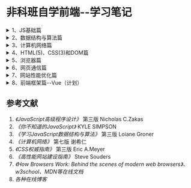 # 非科班自学前端--学习笔记
<details>
<summary>1、JS基础篇</summary>
  
1.1 [对象的创建和继承](https://github.com/IamHuadong/blogs/issues/1)  
1.2 [对象的浅拷贝和深拷贝](https://github.com/IamHuadong/blogs/issues/2)  
1.3 [new的过程——手写new](https://github.com/IamHuadong/blogs/issues/3)  
1.4 [对闭包的理解（垃圾回收机制）与应用（防抖、节流）](https://github.com/IamHuadong/blogs/issues/8)   
1.5 [js的异步回调、Promise及其手写](https://github.com/IamHuadong/blogs/issues/9)  
1.6 [this的指向及其4种绑定规则 ](https://github.com/IamHuadong/blogs/issues/10)  
</details>
<details>
<summary>2、数据结构与算法篇</summary>
  
2.1 [栈和队列——2个栈实现队列](https://github.com/IamHuadong/blogs/issues/4)  
2.2 [链表——js实现链表类及其方法](https://github.com/IamHuadong/blogs/issues/5)  
2.3 排序算法——[冒泡排序](https://github.com/IamHuadong/blogs/issues/6) | [归并排序](https://github.com/IamHuadong/blogs/issues/11) | [快速排序](https://github.com/IamHuadong/blogs/issues/7)  
2.4 [二叉树、堆的一些概念](https://github.com/IamHuadong/blogs/issues/12)  
2.5 [二叉树类的创建及前、中、后续遍历](https://github.com/IamHuadong/blogs/issues/13)  
</details>
<details>
<summary>3、计算机网络篇</summary>
  
3.1 [计算机网络的体系结构及其各层的作用](https://github.com/IamHuadong/blogs/issues/14)  
3.2 [网络层要点](https://github.com/IamHuadong/blogs/issues/15)  
3.3 [运输层要点](https://github.com/IamHuadong/blogs/issues/16)  
3.4 [应用层要点](https://github.com/IamHuadong/blogs/issues/17)  
3.5 [应用层协议——HTTP/1.0、1.1及2.0](https://github.com/IamHuadong/blogs/issues/18)  
3.6 [密码体制及应用——HTTPS](https://github.com/IamHuadong/blogs/issues/19)  
</details>
<details>
<summary>4、HTML(5)、CSS(3)和DOM篇</summary>
  
4.1 [HTML元素类型+CSS样式关联方式](https://github.com/IamHuadong/blogs/issues/20)  
4.2 [选择器及样式优先级](https://github.com/IamHuadong/blogs/issues/21)  
4.3 [文本行、浮动和定位](https://github.com/IamHuadong/blogs/issues/22)  
4.4 [display: none, visibility: hidden 和 opacity: 0](https://github.com/IamHuadong/blogs/issues/23)  
4.5 [HTML5新特性](https://github.com/IamHuadong/blogs/issues/24)  
4.6 [CSS新特性](https://github.com/IamHuadong/blogs/issues/25)  
4.7 [DOM事件](https://github.com/IamHuadong/blogs/issues/26)  
</details>
<details>
<summary>5、浏览器篇</summary>

5.1 [浏览器的组成](https://github.com/IamHuadong/blogs/issues/27)  
5.2 [渲染引擎——重排、重绘](https://github.com/IamHuadong/blogs/issues/28)  
5.3 [JS引擎——事件循环Event Loop](https://github.com/IamHuadong/blogs/issues/29)  
5.4 [数据存储——Cookie、sessionStorage和localStorage](https://github.com/IamHuadong/blogs/issues/30)  
5.5 [浏览器内存——内存泄漏](https://github.com/IamHuadong/blogs/issues/31)  
</details>
<details>
<summary>6、网页通信篇</summary>
  
6.1 [Ajax原理](https://github.com/IamHuadong/blogs/issues/32)  
6.2 [同源策略及跨域](https://github.com/IamHuadong/blogs/issues/33)  
6.3 [服务端推送Comet——长轮询、短轮询和http流](https://github.com/IamHuadong/blogs/issues/34)  
6.4 [SSE和Web Sockets](https://github.com/IamHuadong/blogs/issues/35)  
6.5 [用户身份识别——session和token](https://github.com/IamHuadong/blogs/issues/36)  
6.6 [Web安全防范——CSRF与XSS](https://github.com/IamHuadong/blogs/issues/37)  
</details>
<details>
<summary>7、网站性能优化篇</summary>
  
7.1 减少HTTP请求  
&emsp;&emsp;7.1.1 [合并图片、内联图片、合并脚本和样式表](https://github.com/IamHuadong/blogs/issues/38)  
&emsp;&emsp;7.1.2 [缓存组件——Last-Modified，Expires，Cache-Control和ETag](https://github.com/IamHuadong/blogs/issues/40)  
&emsp;&emsp;7.1.3 [使用外部JS和CSS——为了能缓存](https://github.com/IamHuadong/blogs/issues/41)  
&emsp;&emsp;7.1.4 [避免重定向](https://github.com/IamHuadong/blogs/issues/42)  
&emsp;&emsp;7.1.5 [不使用@import、空的href、空的form表单method](https://github.com/IamHuadong/blogs/issues/43)  
7.2 优化网络连接  
&emsp;&emsp;7.2.1 [使用内容发布网络CDN——缩短物理传输距离](https://github.com/IamHuadong/blogs/issues/39)  
&emsp;&emsp;7.2.2 [减少DNS查找——缩短IP查找时间](https://github.com/IamHuadong/blogs/issues/44)  
7.3 减小响应的大小  
&emsp;&emsp;[压缩组件、精简代码、删除重复](https://github.com/IamHuadong/blogs/issues/45)   
7.4 优化加载顺序  
&emsp;&emsp;[样式表放在顶部、脚本放在底部、懒加载和预加载](https://github.com/IamHuadong/blogs/issues/46)  
7.5 减少重排和重绘 
&emsp;&emsp;[避免CSS表达式](https://github.com/IamHuadong/blogs/issues/47)  
</details>
<details>
<summary>8、前端框架篇--Vue（计划）</summary>
   
</details>

## 参考文献
1. *《JavaScript高级程序设计》* 第三版 Nicholas C.Zakas  
2. *《你不知道的JavaScript》* KYLE SIMPSON  
3. *《学习JavaScript数据结构与算法》* 第三版 Loiane Groner   
4. *《计算机网络》* 第七版 谢希仁  
5. *《CSS权威指南》* 第三版 Eric A.Meyer  
6. *《高性能网站建设指南》* Steve Souders  
7. *《How Browsers Work: Behind the scenes of modern web browsers》、w3school、MDN等在线文档*  
8. *各种在线博客*
